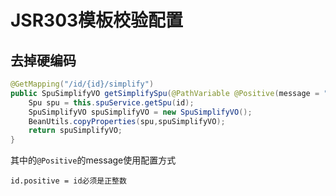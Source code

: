 # JSR303模板校验配置

## 去掉硬编码

```java
@GetMapping("/id/{id}/simplify")
public SpuSimplifyVO getSimplifySpu(@PathVariable @Positive(message = "{id.positive}") Long id){
    Spu spu = this.spuService.getSpu(id);
    SpuSimplifyVO spuSimplifyVO = new SpuSimplifyVO();
    BeanUtils.copyProperties(spu,spuSimplifyVO);
    return spuSimplifyVO;
}
```

其中的`@Positive`的message使用配置方式

```properties
id.positive = id必须是正整数
```

